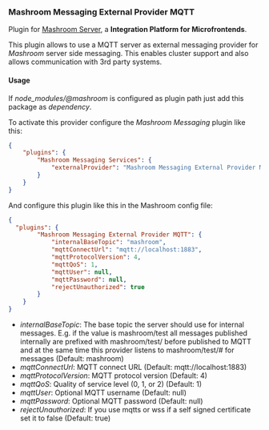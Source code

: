 
### Mashroom Messaging External Provider MQTT

Plugin for [Mashroom Server](https://www.mashroom-server.com), a **Integration Platform for Microfrontends**. 

This plugin allows to use a MQTT server as external messaging provider for _Mashroom_ server side messaging. 
This enables cluster support and also allows communication with 3rd party systems.

#### Usage

If *node_modules/@mashroom* is configured as plugin path just add this package as _dependency_.

To activate this provider configure the _Mashroom Messaging_ plugin like this:

```json
{
    "plugins": {
        "Mashroom Messaging Services": {
            "externalProvider": "Mashroom Messaging External Provider MQTT"
        }
    }
}
```

And configure this plugin like this in the Mashroom config file:

```json
{
  "plugins": {
        "Mashroom Messaging External Provider MQTT": {
            "internalBaseTopic": "mashroom",
            "mqttConnectUrl": "mqtt://localhost:1883",
            "mqttProtocolVersion": 4,
            "mqttQoS": 1,
            "mqttUser": null,
            "mqttPassword": null,
            "rejectUnauthorized": true
        }
    }
}
```

 * _internalBaseTopic_: The base topic the server should use for internal messages. E.g. if the value is mashroom/test
    all messages published internally are prefixed with mashroom/test/ before published to MQTT and at the same time
    this provider listens to mashroom/test/# for messages (Default: mashroom)
 * _mqttConnectUrl_: MQTT connect URL (Default: mqtt://localhost:1883) 
 * _mqttProtocolVersion_: MQTT protocol version (Default: 4)
 * _mqttQoS_: Quality of service level (0, 1, or 2) (Default: 1)
 * _mqttUser_: Optional MQTT username (Default: null)
 * _mqttPassword_: Optional MQTT password (Default: null)
 * _rejectUnauthorized_: If you use mqtts or wss if a self signed certificate set it to false (Default: true)
